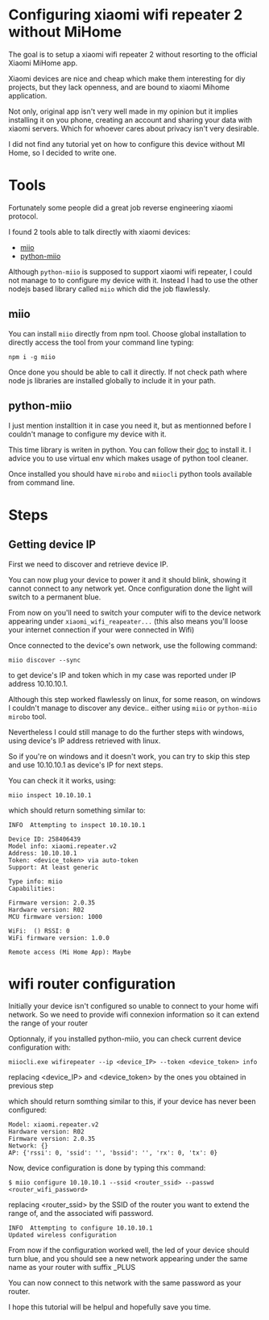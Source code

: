 # Configuring xiaomi wifi repeater 2 without MiHome

The goal is to setup a xiaomi wifi repeater 2 without resorting to the official Xiaomi MiHome app.

Xiaomi devices are nice and cheap which make them interesting for diy projects, 
but they lack openness, and are bound to xiaomi Mihome application.

Not only, original app isn't very well made in my opinion but it implies installing it on you phone, creating an account and sharing your data with xiaomi servers. Which for whoever cares about privacy isn't very desirable.

I did not find any tutorial yet on how to configure this device without MI Home, so I decided to write one.

# Tools

Fortunately some people did a great job reverse engineering xiaomi protocol.

I found 2 tools able to talk directly with xiaomi devices: 
- [miio](https://github.com/aholstenson/miio)
- [python-miio](https://github.com/rytilahti/python-miio/)

Although `python-miio` is supposed to support xiaomi wifi repeater, I could not manage to to configure my device with it.
Instead I had to use the other nodejs based library called `miio` which did the job flawlessly.

## miio

You can install `miio` directly from npm tool. Choose global installation to directly access the tool from your command line typing:

	npm i -g miio
  
Once done you should be able to call it directly. If not check path where node js libraries are installed globally to include it in your path.

## python-miio

I just mention installtion it in case you need it, but as mentionned before I couldn't manage to configure my device with it.

This time library is writen in python. You can follow their [doc](python-miio.readthedocs.io/) to install it.
I advice you to use virtual env which makes usage of python tool cleaner.

Once installed you should have `mirobo` and `miiocli` python tools available from command line.

# Steps 
## Getting device IP

First we need to discover and retrieve device IP.

You can now plug your device to power it and it should blink, showing it cannot connect to any network yet. 
Once configuration done the light will switch to a permanent blue.

From now on you'll need to switch your computer wifi to the device network appearing under `xiaomi_wifi_reapeater...`
(this also means you'll loose your internet connection if your were connected in Wifi)

Once connected to the device's own network, use the following command:
	
	miio discover --sync

to get device's IP and token which in my case was reported under IP address 10.10.10.1.

Although this step worked flawlessly on linux, for some reason, on windows I couldn't manage to discover any device..
either using `miio` or `python-miio` `mirobo` tool.

Nevertheless I could still manage to do the further steps with windows, using device's IP address retrieved with linux.

So if you're on windows and it doesn't work, you can try to skip this step and use 10.10.10.1 as device's IP for next steps.

You can check it it works, using:
  
	miio inspect 10.10.10.1

which should return something similar to: 

	INFO  Attempting to inspect 10.10.10.1
	
	Device ID: 258406439
	Model info: xiaomi.repeater.v2
	Address: 10.10.10.1
	Token: <device_token> via auto-token
	Support: At least generic
	
	Type info: miio
	Capabilities:
	
	Firmware version: 2.0.35
	Hardware version: R02
	MCU firmware version: 1000
	
	WiFi:  () RSSI: 0
	WiFi firmware version: 1.0.0
	
	Remote access (Mi Home App): Maybe


# wifi router configuration

Initially your device isn't configured so unable to connect to your home wifi network. 
So we need to provide wifi connexion information so it can extend the range of your router

Optionnaly, if you installed python-miio, you can check current device configuration with:

	miiocli.exe wifirepeater --ip <device_IP> --token <device_token> info
	
replacing <device_IP> and <device_token> by the ones you obtained in previous step

which should return somthing similar to this, if your device has never been configured:

	Model: xiaomi.repeater.v2
	Hardware version: R02
	Firmware version: 2.0.35
	Network: {}
	AP: {'rssi': 0, 'ssid': '', 'bssid': '', 'rx': 0, 'tx': 0}


Now, device configuration is done by typing this command:

	$ miio configure 10.10.10.1 --ssid <router_ssid> --passwd <router_wifi_password>

replacing <router_ssid> by the SSID of the router you want to extend the range of, and the associated wifi password.


	INFO  Attempting to configure 10.10.10.1
	Updated wireless configuration

From now if the configuration worked well, the led of your device should turn blue, 
and you should see a new network appearing under the same name as your router with suffix _PLUS

You can now connect to this network with the same password as your router.

I hope this tutorial will be helpul and hopefully save you time.
